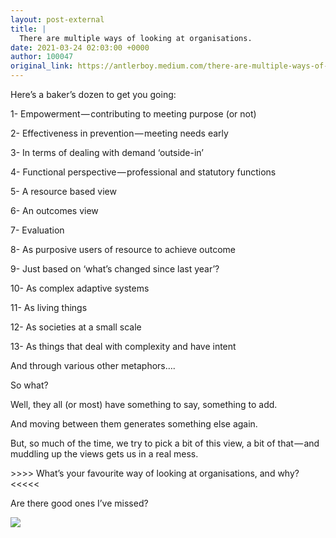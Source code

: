 ```yaml
---
layout: post-external
title: |
  There are multiple ways of looking at organisations.
date: 2021-03-24 02:03:00 +0000
author: 100047
original_link: https://antlerboy.medium.com/there-are-multiple-ways-of-looking-at-organisations-c4efdec75792?source=rss-97852f5a56ae------2
---
```


Here’s a baker’s dozen to get you going:

1- Empowerment — contributing to meeting purpose (or not)

2- Effectiveness in prevention — meeting needs early

3- In terms of dealing with demand ‘outside-in’

4- Functional perspective — professional and statutory functions

5- A resource based view

6- An outcomes view

7- Evaluation

8- As purposive users of resource to achieve outcome

9- Just based on ‘what’s changed since last year’?

10- As complex adaptive systems

11- As living things

12- As societies at a small scale

13- As things that deal with complexity and have intent

And through various other metaphors….

So what?

Well, they all (or most) have something to say, something to add.

And moving between them generates something else again.

But, so much of the time, we try to pick a bit of this view, a bit of that — and muddling up the views gets us in a real mess.

\>\>\>\> What’s your favourite way of looking at organisations, and why? \<\<\<\<\<

Are there good ones I’ve missed?

 ![](https://medium.com/_/stat?event=post.clientViewed&referrerSource=full_rss&postId=c4efdec75792)
